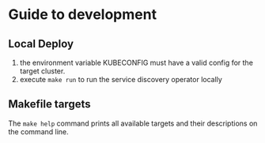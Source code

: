 # Guide to development

## Local Deploy

1. the environment variable KUBECONFIG must have a valid config for the target cluster.
1. execute `make run` to run the service discovery operator locally

## Makefile targets

The `make help` command prints all available targets and their descriptions on the command line.